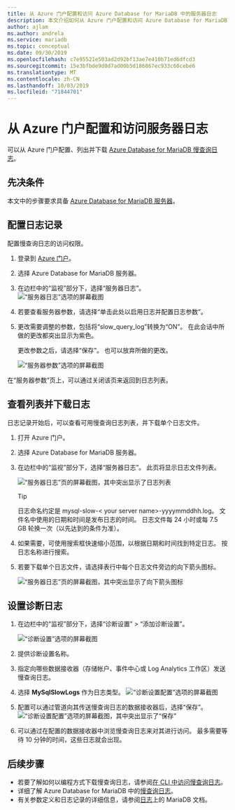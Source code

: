 ```yaml
---
title: 从 Azure 门户配置和访问 Azure Database for MariaDB 中的服务器日志
description: 本文介绍如何从 Azure 门户配置和访问 Azure Database for MariaDB 中的服务器日志。
author: ajlam
ms.author: andrela
ms.service: mariadb
ms.topic: conceptual
ms.date: 09/30/2019
ms.openlocfilehash: c7e95521e503ad2d92bf13ae7e410b71ed6dfcd3
ms.sourcegitcommit: 15e3bfbde9d0d7ad00b5d186867ec933c60cebe6
ms.translationtype: MT
ms.contentlocale: zh-CN
ms.lasthandoff: 10/03/2019
ms.locfileid: "71844701"
---
```

# <a name="configure-and-access-server-logs-from-the-azure-portal"></a>从 Azure 门户配置和访问服务器日志

可以从 Azure 门户配置、列出并下载 [Azure Database for MariaDB 慢查询日志](concepts-server-logs.md)。

## <a name="prerequisites"></a>先决条件
本文中的步骤要求具备 [Azure Database for MariaDB 服务器](quickstart-create-mariadb-server-database-using-azure-portal.md)。

## <a name="configure-logging"></a>配置日志记录
配置慢查询日志的访问权限。 

1. 登录到 [Azure 门户](https://portal.azure.com/)。

2. 选择 Azure Database for MariaDB 服务器。

3. 在边栏中的“监视”部分下，选择“服务器日志”。 
   ![“服务器日志”选项的屏幕截图](./media/howto-configure-server-logs-portal/1-select-server-logs-configure.png)

4. 若要查看服务器参数，请选择“单击此处以启用日志并配置日志参数”。

5. 更改需要调整的参数，包括将“slow_query_log”转换为“ON”。 在此会话中所做的更改都突出显示为紫色。 

   更改参数之后，请选择“保存”。 也可以放弃所做的更改。

   ![“服务器参数”选项的屏幕截图](./media/howto-configure-server-logs-portal/3-save-discard.png)

在“服务器参数”页上，可以通过关闭该页来返回到日志列表。

## <a name="view-list-and-download-logs"></a>查看列表并下载日志
日志记录开始后，可以查看可用慢查询日志列表，并下载单个日志文件。 

1. 打开 Azure 门户。

2. 选择 Azure Database for MariaDB 服务器。

3. 在边栏中的“监视”部分下，选择“服务器日志”。 此页将显示日志文件列表。

   ![“服务器日志”页的屏幕截图，其中突出显示了日志列表](./media/howto-configure-server-logs-portal/4-server-logs-list.png)

   > [!TIP]
   > 日志命名约定是 mysql-slow-< your server name>-yyyymmddhh.log。 文件名中使用的日期和时间是发布日志的时间。 日志文件每 24 小时或每 7.5 GB 轮换一次（以先达到的条件为准）。

4. 如果需要，可使用搜索框快速缩小范围，以根据日期和时间找到特定日志。 按日志名称进行搜索。

5. 若要下载单个日志文件，请选择表行中每个日志文件旁边的向下箭头图标。

   ![“服务器日志”页的屏幕截图，其中突出显示了向下箭头图标](./media/howto-configure-server-logs-portal/5-download.png)

## <a name="set-up-diagnostic-logs"></a>设置诊断日志

1. 在边栏中的“监视”部分下，选择“诊断设置” > “添加诊断设置”。

   ![“诊断设置”选项的屏幕截图](./media/howto-configure-server-logs-portal/add-diagnostic-setting.png)

1. 提供诊断设置名称。

1. 指定向哪些数据接收器（存储帐户、事件中心或 Log Analytics 工作区）发送慢查询日志。

1. 选择 **MySqlSlowLogs** 作为日志类型。
![“诊断设置配置”选项的屏幕截图](./media/howto-configure-server-logs-portal/configure-diagnostic-setting.png)

1. 配置可以通过管道向其传送慢查询日志的数据接收器后，选择“保存”。
![“诊断设置配置”选项的屏幕截图，其中突出显示了“保存”](./media/howto-configure-server-logs-portal/save-diagnostic-setting.png)

1. 可以通过在配置的数据接收器中浏览慢查询日志来对其进行访问。 最多需要等待 10 分钟的时间，这些日志就会出现。

## <a name="next-steps"></a>后续步骤
- 若要了解如何以编程方式下载慢查询日志，请参阅[在 CLI 中访问慢查询日志](howto-configure-server-logs-cli.md)。
- 详细了解 Azure Database for MariaDB 中的[慢查询日志](concepts-server-logs.md)。
- 有关参数定义和日志记录的详细信息，请参阅[日志](https://mariadb.com/kb/en/library/slow-query-log-overview/)上的 MariaDB 文档。
